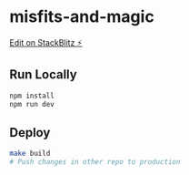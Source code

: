 # misfits-and-magic

[Edit on StackBlitz ⚡️](https://stackblitz.com/edit/misfits-and-magic)

## Run Locally

```bash
npm install
npm run dev
```

## Deploy

```bash
make build
# Push changes in other repo to production
```